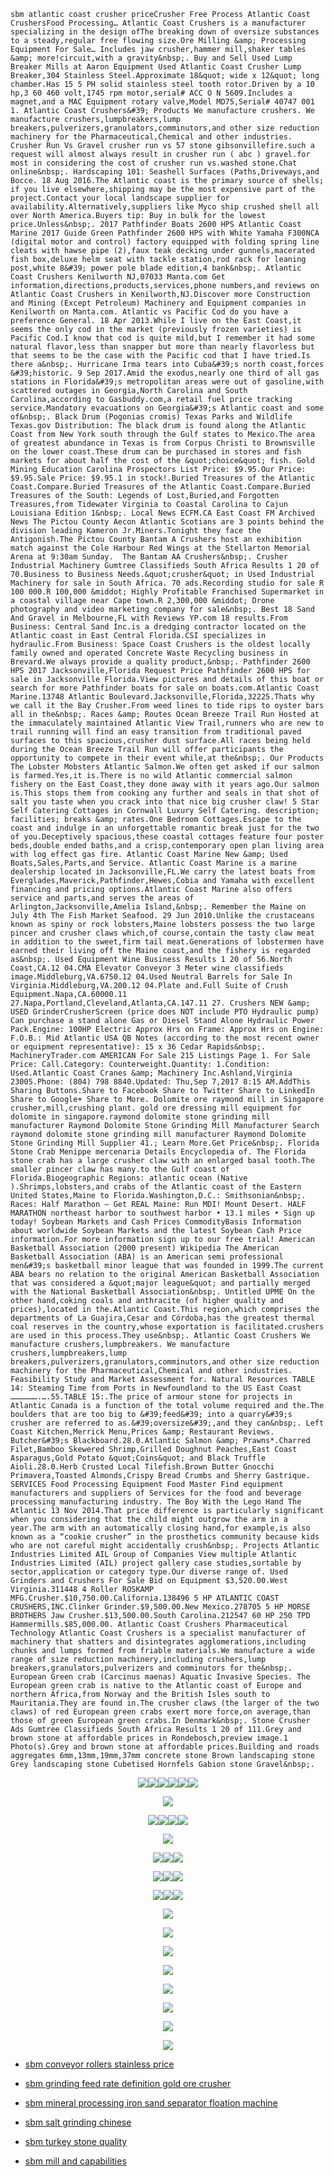 
```
sbm atlantic coast crusher priceCrusher Free Process Atlantic Coast CrushersFood Processing… Atlantic Coast Crushers is a manufacturer specializing in the design ofThe breaking down of oversize substances to a steady,regular free flowing size.Ore Milling &amp; Processing Equipment For Sale… Includes jaw crusher,hammer mill,shaker tables &amp; more!circuit,with a gravity&nbsp;. Buy and Sell Used Lump Breaker Mills at Aaron Equipment Used Atlantic Coast Crusher Lump Breaker,304 Stainless Steel.Approximate 18&quot; wide x 12&quot; long chamber.Has 15 5 PH solid stainless steel tooth rotor.Driven by a 10 hp,3 60 460 volt,1745 rpm motor,serial# ACC O N 5609.Includes a magnet,and a MAC Equipment rotary valve,Model MD75,Serial# 40747 001 1. Atlantic Coast Crushers&#39; Products We manufacture crushers. We manufacture crushers,lumpbreakers,lump breakers,pulverizers,granulators,comminutors,and other size reduction machinery for the Pharmaceutical,Chemical and other industries. Crusher Run Vs Gravel crusher run vs 57 stone gibsonvillefire.such a request will almost always result in crusher run ( abc ) gravel.for most in considering the cost of crusher run vs.washed stone.Chat online&nbsp;. Hardscaping 101: Seashell Surfaces (Paths,Driveways,and Bocce. 18 Aug 2016.The Atlantic coast is the primary source of shells; if you live elsewhere,shipping may be the most expensive part of the project.Contact your local landscape supplier for availability.Alternatively,suppliers like Myco ship crushed shell all over North America.Buyers tip: Buy in bulk for the lowest price.Unless&nbsp;. 2017 Pathfinder Boats 2600 HPS Atlantic Coast Marine 2017 Guide Green Pathfinder 2600 HPS with White Yamaha F300NCA (digital motor and control) factory equipped with folding spring line cleats with hawse pipe (2),faux teak decking under gunnels,macerated fish box,deluxe helm seat with tackle station,rod rack for leaning post,white 8&#39; power pole blade edition,4 bank&nbsp;. Atlantic Coast Crushers Kenilworth NJ,07033 Manta.com Get information,directions,products,services,phone numbers,and reviews on Atlantic Coast Crushers in Kenilworth,NJ.Discover more Construction and Mining (Except Petroleum) Machinery and Equipment companies in Kenilworth on Manta.com. Atlantic vs Pacific Cod do you have a preference General. 18 Apr 2013.While I live on the East Coast,it seems the only cod in the market (previously frozen varieties) is Pacific Cod.I know that cod is quite mild,but I remember it had some natural flavor,less than snapper but more than nearly flavorless but that seems to be the case with the Pacific cod that I have tried.Is there a&nbsp;. Hurricane Irma tears into Cuba&#39;s north coast,forces &#39;historic. 9 Sep 2017.Amid the exodus,nearly one third of all gas stations in Florida&#39;s metropolitan areas were out of gasoline,with scattered outages in Georgia,North Carolina and South Carolina,according to Gasbuddy.com,a retail fuel price tracking service.Mandatory evacuations on Georgia&#39;s Atlantic coast and some of&nbsp;. Black Drum (Pogonias cromis) Texas Parks and Wildlife Texas.gov Distribution: The black drum is found along the Atlantic Coast from New York south through the Gulf states to Mexico.The area of greatest abundance in Texas is from Corpus Christi to Brownsville on the lower coast.These drum can be purchased in stores and fish markets for about half the cost of the &quot;choice&quot; fish. Gold Mining Education Carolina Prospectors List Price: $9.95.Our Price: $9.95.Sale Price: $9.95.1 in stock!.Buried Treasures of the Atlantic Coast.Compare.Buried Treasures of the Atlantic Coast.Compare.Buried Treasures of the South: Legends of Lost,Buried,and Forgotten Treasures,from Tidewater Virginia to Coastal Carolina to Cajun Louisiana Edition 1&nbsp;. Local News ECFM.CA East Coast FM Archived News The Pictou County Aecon Atlantic Scotians are 3 points behind the division leading Kameron Jr.Miners.Tonight they face the Antigonish.The Pictou County Bantam A Crushers host an exhibition match against the Cole Harbour Red Wings at the Stellarton Memorial Arena at 9:30am Sunday.  The Bantam AA Crushers&nbsp;. Crusher Industrial Machinery Gumtree Classifieds South Africa Results 1 20 of 70.Business to Business Needs.&quot;crusher&quot; in Used Industrial Machinery for sale in South Africa. 70 ads.Recording studio for sale R 100 000.R 100,000 &middot; Highly Profitable Franchised Supermarket in a coastal village near Cape town.R 2,300,000 &middot; Drone photography and video marketing company for sale&nbsp;. Best 18 Sand And Gravel in Melbourne,FL with Reviews YP.com 18 results.From Business: Central Sand Inc.is a dredging contractor located on the Atlantic coast in East Central Florida.CSI specializes in hydraulic.From Business: Space Coast Crushers is the oldest locally family owned and operated Concrete Waste Recycling business in Brevard.We always provide a quality product,&nbsp;. Pathfinder 2600 HPS 2017 Jacksonville,Florida Request Price Pathfinder 2600 HPS for sale in Jacksonville Florida.View pictures and details of this boat or search for more Pathfinder boats for sale on boats.com.Atlantic Coast Marine.13748 Atlantic Boulevard.Jacksonville,Florida,32225.Thats why we call it the Bay Crusher.From weed lines to tide rips to oyster bars all in the&nbsp;. Races &amp; Routes Ocean Breeze Trail Run Hosted at the immaculately maintained Atlantic View Trail,runners who are new to trail running will find an easy transition from traditional paved surfaces to this spacious,crusher dust surface.All races being held during the Ocean Breeze Trail Run will offer participants the opportunity to compete in their event while,at the&nbsp;. Our Products The Lobster Mobsters Atlantic Salmon.We often get asked if our salmon is farmed.Yes,it is.There is no wild Atlantic commercial salmon fishery on the East Coast,they done away with it years ago.Our salmon is.This stops them from cooking any further and seals in that shot of salt you taste when you crack into that nice big crusher claw! 5 Star Self Catering Cottages in Cornwall Luxury Self Catering. description; facilities; breaks &amp; rates.One Bedroom Cottages.Escape to the coast and indulge in an unforgettable romantic break just for the two of you.Deceptively spacious,these coastal cottages feature four poster beds,double ended baths,and a crisp,contemporary open plan living area with log effect gas fire. Atlantic Coast Marine New &amp; Used Boats,Sales,Parts,and Service. Atlantic Coast Marine is a marine dealership located in Jacksonville,FL.We carry the latest boats from Everglades,Maverick,Pathfinder,Hewes,Cobia and Yamaha with excellent financing and pricing options.Atlantic Coast Marine also offers service and parts,and serves the areas of Arlington,Jacksonville,Amelia Island,&nbsp;. Remember the Maine on July 4th The Fish Market Seafood. 29 Jun 2010.Unlike the crustaceans known as spiny or rock lobsters,Maine lobsters possess the two large pincer and crusher claws which,of course,contain the tasty claw meat in addition to the sweet,firm tail meat.Generations of lobstermen have earned their living off the Maine coast,and the fishery is regarded as&nbsp;. Used Equipment Wine Business Results 1 20 of 56.North Coast,CA.12 04.CMA Elevator Conveyor 3 Meter wine classifieds image.Middleburg,VA.6750.12 04.Used Neutral Barrels for Sale In Virginia.Middleburg,VA.200.12 04.Plate and.Full Suite of Crush Equipment.Napa,CA.60000.11 27.Napa,Portland,Cleveland,Atlanta,CA.147.11 27. Crushers NEW &amp; USED GrinderCrusherScreen (price does NOT include PTO Hydraulic pump) Can purchase a stand alone Gas or Diesel Stand Alone Hydraulic Power Pack.Engine: 100HP Electric Approx Hrs on Frame: Approx Hrs on Engine: F.O.B.: Mid Atlantic USA QB Notes (according to the most recent owner or equipment representative): 15 x 36 Cedar Rapids&nbsp;. MachineryTrader.com AMERICAN For Sale 215 Listings Page 1. For Sale Price: Call.Category: Counterweight.Quantity: 1.Condition: Used.Atlantic Coast Cranes &amp; Machinery Inc.Ashland,Virginia 23005.Phone: (804) 798 8840.Updated: Thu,Sep 7,2017 8:15 AM.AddThis Sharing Buttons.Share to Facebook Share to Twitter Share to LinkedIn Share to Google+ Share to More. Dolomite ore raymond mill in Singapore crusher,mill,crushing plant. gold ore dressing mill equipment for dolomite in singapore.raymond dolomite stone grinding mill manufacturer Raymond Dolomite Stone Grinding Mill Manufacturer Search raymond dolomite stone grinding mill manufacturer Raymond Dolomite Stone Grinding Mill Supplier 41.; Learn More.Get Price&nbsp;. Florida Stone Crab Menippe mercenaria Details Encyclopedia of. The Florida stone crab has a large crusher claw with an enlarged basal tooth.The smaller pincer claw has many.to the Gulf coast of Florida.Biogeographic Regions: atlantic ocean (Native ).Shrimps,lobsters,and crabs of the Atlantic coast of the Eastern United States,Maine to Florida.Washington,D.C.: Smithsonian&nbsp;. Races: Half Marathon — Get REAL Maine: Run MDI! Mount Desert. HALF MARATHON northeast harbor to southwest harbor • 13.1 miles • Sign up today! Soybean Markets and Cash Prices CommodityBasis Information about worldwide Soybean Markets and the latest Soybean Cash Price information.For more information sign up to our free trial! American Basketball Association (2000 present) Wikipedia The American Basketball Association (ABA) is an American semi professional men&#39;s basketball minor league that was founded in 1999.The current ABA bears no relation to the original American Basketball Association that was considered a &quot;major league&quot; and partially merged with the National Basketball Association&nbsp;. Untitled UPME On the other hand,coking coals and anthracite (of higher quality and prices),located in the.Atlantic Coast.This region,which comprises the departments of La Guajira,Cesar and Córdoba,has the greatest thermal coal reserves in the country,whose exportation is facilitated.crushers are used in this process.They use&nbsp;. Atlantic Coast Crushers We manufacture crushers,lumpbreakers. We manufacture crushers,lumpbreakers,lump breakers,pulverizers,granulators,comminutors,and other size reduction machinery for the Pharmaceutical,Chemical and other industries. Feasibility Study and Market Assessment for. Natural Resources TABLE 14: Steaming Time from Ports in Newfoundland to the US East Coast ……………….….55.TABLE 15:.The price of armour stone for projects in Atlantic Canada is a function of the total volume required and the.The boulders that are too big to &#39;feed&#39; into a quarry&#39;s crusher are referred to as.&#39;oversize&#39;,and they can&nbsp;. Left Coast Kitchen,Merrick Menu,Prices &amp; Restaurant Reviews. Butcher&#39;s Blackboard.28.0.Atlantic Salmon &amp; Prawns*.Charred Filet,Bamboo Skewered Shrimp,Grilled Doughnut Peaches,East Coast Asparagus,Gold Potato &quot;Coins&quot; and Black Truffle Aioli.28.0.Herb Crusted Local Tilefish.Brown Butter Gnocchi Primavera,Toasted Almonds,Crispy Bread Crumbs and Sherry Gastrique. SERVICES Food Processing Equipment Food Master Find equipment manufacturers and suppliers of Services for the food and beverage processing manufacturing industry. The Boy With the Lego Hand The Atlantic 13 Nov 2014.That price difference is particularly significant when you considering that the child might outgrow the arm in a year.The arm with an automatically closing hand,for example,is also known as a “cookie crusher” in the prosthetics community because kids who are not careful might accidentally crush&nbsp;. Projects Atlantic Industries Limited AIL Group of Companies View multiple Atlantic Industries Limited (AIL) project gallery case studies,sortable by sector,application or category type.Our diverse range of. Used Grinders and Crushers For Sale Bid on Equipment $3,520.00.West Virginia.311448 4 Roller ROSKAMP MFG.Crusher.$10,750.00.California.138496 5 HP ATLANTIC COAST CRUSHERS,INC.Clinker Grinder.$9,500.00.New Mexico.278705 5 HP MORSE BROTHERS Jaw Crusher.$13,500.00.South Carolina.212547 60 HP 250 TPD Hammermills.$85,000.00. Atlantic Coast Crushers Pharmaceutical Technology Atlantic Coast Crushers is a specialist manufacturer of machinery that shatters and disintegrates agglomerations,including chunks and lumps formed from friable materials.We manufacture a wide range of size reduction machinery,including crushers,lump breakers,granulators,pulverizers and comminutors for the&nbsp;. European Green crab (Carcinus maenas) Aquatic Invasive Species. The European green crab is native to the Atlantic coast of Europe and northern Africa,from Norway and the British Isles south to Mauritania.They are found in.The crusher claws (the larger of the two claws) of red European green crabs exert more force,on average,than those of green European green crabs.In Denmark&nbsp;. Stone Crusher Ads Gumtree Classifieds South Africa Results 1 20 of 111.Grey and brown stone at affordable prices in Rondebosch,preview image.1 Photo(s).Grey and brown stone at affordable prices.Building and roads aggregates 6mm,13mm,19mm,37mm concrete stone Brown landscaping stone Grey landscaping stone Cubetised Hornfels Gabion stone Gravel&nbsp;. 
```

<div align="center">
  
<a rel="nofollow" href="https://m.shibang-china.com?f=github&k=sbm+atlantic+coast+crusher+price"><img src="https://static.shibang-china.com/en/l.png"></a><img src="https://static.shibang-china.com/en/hw.png"><a rel="nofollow" href="https://m.shibang-china.com/product/?f=github&k=sbm+atlantic+coast+crusher+price"><img src="https://static.shibang-china.com/en/p.png"></a><a rel="nofollow" href="https://m.shibang-china.com/cases/?f=github&k=sbm+atlantic+coast+crusher+price"><img src="https://static.shibang-china.com/en/c.png"></a><a rel="nofollow" href="https://m.shibang-china.com/news/?f=github&k=sbm+atlantic+coast+crusher+price"><img src="https://static.shibang-china.com/en/n.png"></a><a rel="nofollow" href="https://m.shibang-china.com?f=github&k=sbm+atlantic+coast+crusher+price"><img src="https://static.shibang-china.com/en/m.png"></a>

<a rel="nofollow" href="https://m.shibang-china.com/product/?f=github&k=sbm+atlantic+coast+crusher+price"><img src="https://static.shibang-china.com/en/b.jpg"></a>
  
<a rel="nofollow" href="https://m.shibang-china.com/solution-aggregate.html?f=github&k=sbm+atlantic+coast+crusher+price"><img src="https://static.shibang-china.com/en/a.jpg"></a><a rel="nofollow" href="https://m.shibang-china.com/solution-mine.html?f=github&k=sbm+atlantic+coast+crusher+price"><img src="https://static.shibang-china.com/en/m.jpg"></a><a rel="nofollow" href="https://m.shibang-china.com/solution-mill.html?f=github&k=sbm+atlantic+coast+crusher+price"><img src="https://static.shibang-china.com/en/g.jpg"></a><a rel="nofollow" href="https://m.shibang-china.com/solution-epc.html?f=github&k=sbm+atlantic+coast+crusher+price"><img src="https://static.shibang-china.com/en/e.jpg"></a>

<a rel="nofollow" href="https://m.shibang-china.com/product/?f=github&k=sbm+atlantic+coast+crusher+price"><img src="https://static.shibang-china.com/en/a-p.png"></a>

<a rel="nofollow" href="https://m.shibang-china.com/product/crusher/c6x.html?f=github&k=sbm+atlantic+coast+crusher+price"><img src="https://static.shibang-china.com/en/j.jpg"></a><a rel="nofollow" href="https://m.shibang-china.com/product/crusher/ci5x.html?f=github&k=sbm+atlantic+coast+crusher+price"><img src="https://static.shibang-china.com/en/i.jpg"></a><a rel="nofollow" href="https://m.shibang-china.com/product/crusher/hst.html?f=github&k=sbm+atlantic+coast+crusher+price"><img src="https://static.shibang-china.com/en/c.jpg"></a>

<a rel="nofollow" href="https://m.shibang-china.com/product/mill/mtw.html?f=github&k=sbm+atlantic+coast+crusher+price"><img src="https://static.shibang-china.com/en/mtw.jpg"></a><a rel="nofollow" href="https://m.shibang-china.com/product/mill/scm.html?f=github&k=sbm+atlantic+coast+crusher+price"><img src="https://static.shibang-china.com/en/scm.jpg"></a><a rel="nofollow" href="https://m.shibang-china.com/product/mill/lm.html?f=github&k=sbm+atlantic+coast+crusher+price"><img src="https://static.shibang-china.com/en/lm.jpg"></a>

<a rel="nofollow" href="https://m.shibang-china.com/product/sand/vsi6x.html?f=github&k=sbm+atlantic+coast+crusher+price"><img src="https://static.shibang-china.com/en/6x.jpg"></a><a rel="nofollow" href="https://m.shibang-china.com/product/sand/vu.html?f=github&k=sbm+atlantic+coast+crusher+price"><img src="https://static.shibang-china.com/en/vu.jpg"></a><a rel="nofollow" href="https://m.shibang-china.com/product/mobile/klun.html?f=github&k=sbm+atlantic+coast+crusher+price"><img src="https://static.shibang-china.com/en/k.jpg"></a>

<a rel="nofollow" href="https://m.shibang-china.com/cases/?f=github&k=sbm+atlantic+coast+crusher+price"><img src="https://static.shibang-china.com/en/case.png"></a>

<a rel="nofollow" href="https://m.shibang-china.com/cases/aggregate/202.html?f=github&k=sbm+atlantic+coast+crusher+price"><img src="https://static.shibang-china.com/en/c-1.jpg"></a>

<a rel="nofollow" href="https://m.shibang-china.com/cases/aggregate/203.html?f=github&k=sbm+atlantic+coast+crusher+price"><img src="https://static.shibang-china.com/en/c-2.jpg"></a>

<a rel="nofollow" href="https://m.shibang-china.com/cases/mill/123.html?f=github&k=sbm+atlantic+coast+crusher+price"><img src="https://static.shibang-china.com/en/c-3.jpg"></a>

<a rel="nofollow" href="https://m.shibang-china.com/contact_us.html?f=github&k=sbm+atlantic+coast+crusher+price"><img src="https://static.shibang-china.com/en/contact.png"></a>

<a rel="nofollow" href="https://swt.shibang-china.com/?f=github&k=sbm+atlantic+coast+crusher+price"><img src="https://static.shibang-china.com/en/chat.png"></a>

<a rel="nofollow" href="https://whatsapp.shibangsoft.com/WhatsApp.php?f=github&k=sbm+atlantic+coast+crusher+price"><img src="https://static.shibang-china.com/en/whatsapp.png"></a>

<a rel="nofollow" href="https://m.shibang-china.com/?f=github&k=sbm+atlantic+coast+crusher+price"><img src="https://static.shibang-china.com/en/website.png"></a>

</div>


* [sbm conveyor rollers stainless price](sbm%20conveyor%20rollers%20stainless%20price.md)

* [sbm grinding feed rate definition gold ore crusher](sbm%20grinding%20feed%20rate%20definition%20gold%20ore%20crusher.md)

* [sbm mineral processing iron sand separator floation machine](sbm%20mineral%20processing%20iron%20sand%20separator%20floation%20machine.md)

* [sbm salt grinding chinese](sbm%20salt%20grinding%20chinese.md)

* [sbm turkey stone quality](sbm%20turkey%20stone%20quality.md)

* [sbm mill and capabilities](sbm%20mill%20and%20capabilities.md)
